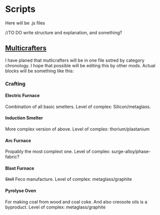 # Scripts

Here will be .js files

//TO DO write structure and explanation, and something?

## [Multicrafters](https://liplum.github.io/MultiCrafterLib/)

I have planed that mutlicrafters will be in one file sotred by category chronology.
I hope that possible will be editing this by other mods.
Actual blocks will be something like this:

### Crafting

#### Electric Furnace

Combination of all basic smelters.
Level of complex: Silicon/metaglass.

#### Induction Smelter

More complex version of above.
Level of complex: thorium/plastanium

#### Arc Furnace

Propably the most complext one.
Level of complex: surge-alloy/phase-fabric?

#### Blast Furnace

~~Stell~~ Feco manufacture.
Level of complex: metaglass/graphite

#### Pyrolyse Oven

For making coal from wood and coal coke.
And also creosote oils is a byproduct.
Level of complex: metaglass/graphite

